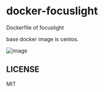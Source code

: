 docker-focuslight
=================

Dockerfile of focuslight

base docker image is centos.

![image](https://f.cloud.github.com/assets/72997/2116417/42f3173e-9081-11e3-9ec1-7af8ab08788f.png)

LICENSE
-------

MIT
